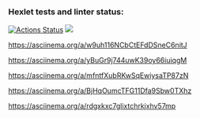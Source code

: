 ### Hexlet tests and linter status:
[![Actions Status](https://github.com/Wanessc/java-project-61/actions/workflows/hexlet-check.yml/badge.svg)](https://github.com/Wanessc/java-project-61/actions)
<a href="https://codeclimate.com/github/Wanessc/java-project-61/maintainability"><img 
src="https://api.codeclimate.com/v1/badges/f53b2b8ee9f4a6bd1f3f/maintainability" /></a>

https://asciinema.org/a/w9uh116NCbCtEFdDSneC6nitJ

https://asciinema.org/a/yBuGr9j744uwK39oy66iuiqgM

https://asciinema.org/a/mfntfXubRKwSqEwiysaTP87zN

https://asciinema.org/a/BjHqOumcTFG11Dfa9Sbw0TXhz

https://asciinema.org/a/rdgxkxc7glixtchrkjxhv57mp
